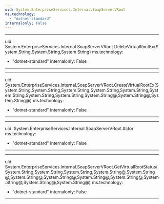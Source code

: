 ```yaml
---
uid: System.EnterpriseServices.Internal.SoapServerVRoot
ms.technology: 
  - "dotnet-standard"
internalonly: False
---
```


---
uid: System.EnterpriseServices.Internal.SoapServerVRoot.DeleteVirtualRootEx(System.String,System.String,System.String)
ms.technology: 
  - "dotnet-standard"
internalonly: False
---

---
uid: System.EnterpriseServices.Internal.SoapServerVRoot.CreateVirtualRootEx(System.String,System.String,System.String,System.String,System.String,System.String,System.String,System.String,System.String@,System.String@,System.String@)
ms.technology: 
  - "dotnet-standard"
internalonly: False
---

---
uid: System.EnterpriseServices.Internal.SoapServerVRoot.#ctor
ms.technology: 
  - "dotnet-standard"
internalonly: False
---

---
uid: System.EnterpriseServices.Internal.SoapServerVRoot.GetVirtualRootStatus(System.String,System.String,System.String,System.String@,System.String@,System.String@,System.String@,System.String@,System.String@,System.String@,System.String@,System.String@)
ms.technology: 
  - "dotnet-standard"
internalonly: False
---
